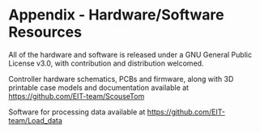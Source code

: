 # Appendix - Hardware/Software Resources
All of the hardware and software is released under a GNU General Public License v3.0, with contribution and distribution welcomed. 

Controller hardware schematics, PCBs and firmware, along with 3D printable case models and documentation  available at https://github.com/EIT-team/ScouseTom

Software for processing data available at https://github.com/EIT-team/Load_data